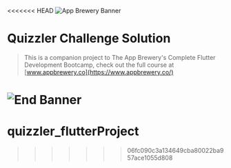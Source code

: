 <<<<<<< HEAD
![App Brewery Banner](https://github.com/londonappbrewery/Images/blob/master/AppBreweryBanner.png)


# Quizzler Challenge Solution




>This is a companion project to The App Brewery's Complete Flutter Development Bootcamp, check out the full course at [www.appbrewery.co](https://www.appbrewery.co/)

![End Banner](https://github.com/londonappbrewery/Images/blob/master/readme-end-banner.png)
=======
# quizzler_flutterProject
>>>>>>> 06fc090c3a134649cba80022ba957ace1055d808
